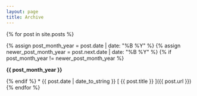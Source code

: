 ```yaml
---
layout: page
title: Archive
---
```


{% for post in site.posts %}

  {% assign post_month_year = post.date | date: "%B %Y" %}
  {% assign newer_post_month_year = post.next.date | date: "%B %Y" %}
  {% if post_month_year != newer_post_month_year %}
<p><strong>
    {{ post_month_year }}
</strong></p>
  {% endif %}
   * {{ post.date | date_to_string }} [ {{ post.title }} ]({{ post.url }}) 
{% endfor %}
